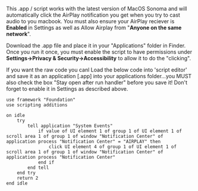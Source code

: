 This .app / script works with the latest version of MacOS Sonoma and will automatically click the AirPlay notification you get when you try to cast audio to you macbook.  You must also ensure your AirPlay reciever is **Enabled** in Settings as well as Allow Airplay from "**Anyone on the same network**".

Download the .app file and place it in your "Applications" folder in Finder.  Once you run it once, you must enable the script to have permissions under **Settings->Privacy & Security->Accessibility** to allow it to do the "clicking".


If you want the raw code you canl Load the below code into 'script editor' and save it as an application [.app] into your applications folder...you MUST also check the box "Stay open after run handler" before you save it!  Don't forget to enable it in Settings as described above.

```
use framework "Foundation"
use scripting additions

on idle
	try
		tell application "System Events"
			if value of UI element 1 of group 1 of UI element 1 of scroll area 1 of group 1 of window "Notification Center" of application process "Notification Center" = "AIRPLAY" then
				click UI element 4 of group 1 of UI element 1 of scroll area 1 of group 1 of window "Notification Center" of application process "Notification Center"
			end if
		end tell
	end try
	return 2
end idle
```


